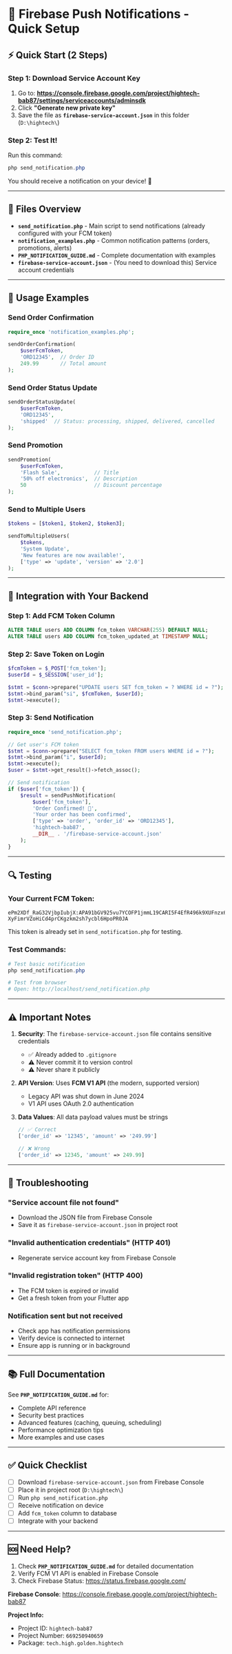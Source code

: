# 🔔 Firebase Push Notifications - Quick Setup

## ⚡ Quick Start (2 Steps)

### Step 1: Download Service Account Key

1. Go to: **https://console.firebase.google.com/project/hightech-bab87/settings/serviceaccounts/adminsdk**
2. Click **"Generate new private key"**
3. Save the file as **`firebase-service-account.json`** in this folder (`D:\hightech\`)

### Step 2: Test It!

Run this command:
```powershell
php send_notification.php
```

You should receive a notification on your device! 🎉

---

## 📁 Files Overview

- **`send_notification.php`** - Main script to send notifications (already configured with your FCM token)
- **`notification_examples.php`** - Common notification patterns (orders, promotions, alerts)
- **`PHP_NOTIFICATION_GUIDE.md`** - Complete documentation with examples
- **`firebase-service-account.json`** - (You need to download this) Service account credentials

---

## 🚀 Usage Examples

### Send Order Confirmation
```php
require_once 'notification_examples.php';

sendOrderConfirmation(
    $userFcmToken,
    'ORD12345',  // Order ID
    249.99       // Total amount
);
```

### Send Order Status Update
```php
sendOrderStatusUpdate(
    $userFcmToken,
    'ORD12345',
    'shipped'  // Status: processing, shipped, delivered, cancelled
);
```

### Send Promotion
```php
sendPromotion(
    $userFcmToken,
    'Flash Sale',           // Title
    '50% off electronics',  // Description
    50                      // Discount percentage
);
```

### Send to Multiple Users
```php
$tokens = [$token1, $token2, $token3];

sendToMultipleUsers(
    $tokens,
    'System Update',
    'New features are now available!',
    ['type' => 'update', 'version' => '2.0']
);
```

---

## 🔗 Integration with Your Backend

### Step 1: Add FCM Token Column
```sql
ALTER TABLE users ADD COLUMN fcm_token VARCHAR(255) DEFAULT NULL;
ALTER TABLE users ADD COLUMN fcm_token_updated_at TIMESTAMP NULL;
```

### Step 2: Save Token on Login
```php
$fcmToken = $_POST['fcm_token'];
$userId = $_SESSION['user_id'];

$stmt = $conn->prepare("UPDATE users SET fcm_token = ? WHERE id = ?");
$stmt->bind_param("si", $fcmToken, $userId);
$stmt->execute();
```

### Step 3: Send Notification
```php
require_once 'send_notification.php';

// Get user's FCM token
$stmt = $conn->prepare("SELECT fcm_token FROM users WHERE id = ?");
$stmt->bind_param("i", $userId);
$stmt->execute();
$user = $stmt->get_result()->fetch_assoc();

// Send notification
if ($user['fcm_token']) {
    $result = sendPushNotification(
        $user['fcm_token'],
        'Order Confirmed! 🎉',
        'Your order has been confirmed',
        ['type' => 'order', 'order_id' => 'ORD12345'],
        'hightech-bab87',
        __DIR__ . '/firebase-service-account.json'
    );
}
```

---

## 🔍 Testing

### Your Current FCM Token:
```
ePm2XDf_RaG32VjbpIubjX:APA91bGV925vu7YCOFP1jmmL19CARI5F4EfR496k9XUFnzx6u9HPDp6OFkbQkm25rIM4A9QAzRZznWM-XyFimrVZoHiCd4prCKgzkm2sh7ycbl6HpoPR0JA
```

This token is already set in `send_notification.php` for testing.

### Test Commands:
```powershell
# Test basic notification
php send_notification.php

# Test from browser
# Open: http://localhost/send_notification.php
```

---

## ⚠️ Important Notes

1. **Security**: The `firebase-service-account.json` file contains sensitive credentials
   - ✅ Already added to `.gitignore`
   - ⚠️ Never commit it to version control
   - ⚠️ Never share it publicly

2. **API Version**: Uses **FCM V1 API** (the modern, supported version)
   - Legacy API was shut down in June 2024
   - V1 API uses OAuth 2.0 authentication

3. **Data Values**: All data payload values must be strings
   ```php
   // ✅ Correct
   ['order_id' => '12345', 'amount' => '249.99']
   
   // ❌ Wrong
   ['order_id' => 12345, 'amount' => 249.99]
   ```

---

## 🐛 Troubleshooting

### "Service account file not found"
- Download the JSON file from Firebase Console
- Save it as `firebase-service-account.json` in project root

### "Invalid authentication credentials" (HTTP 401)
- Regenerate service account key from Firebase Console

### "Invalid registration token" (HTTP 400)
- The FCM token is expired or invalid
- Get a fresh token from your Flutter app

### Notification sent but not received
- Check app has notification permissions
- Verify device is connected to internet
- Ensure app is running or in background

---

## 📚 Full Documentation

See **`PHP_NOTIFICATION_GUIDE.md`** for:
- Complete API reference
- Security best practices
- Advanced features (caching, queuing, scheduling)
- Performance optimization tips
- More examples and use cases

---

## ✅ Quick Checklist

- [ ] Download `firebase-service-account.json` from Firebase Console
- [ ] Place it in project root (`D:\hightech\`)
- [ ] Run `php send_notification.php`
- [ ] Receive notification on device
- [ ] Add `fcm_token` column to database
- [ ] Integrate with your backend

---

## 🆘 Need Help?

1. Check **`PHP_NOTIFICATION_GUIDE.md`** for detailed documentation
2. Verify FCM V1 API is enabled in Firebase Console
3. Check Firebase Status: https://status.firebase.google.com/

**Firebase Console**: https://console.firebase.google.com/project/hightech-bab87

**Project Info:**
- Project ID: `hightech-bab87`
- Project Number: `669250940659`
- Package: `tech.high.golden.hightech`

